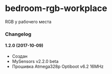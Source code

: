 # bedroom-rgb-workplace
RGB у рабочего места

### Changelog
#### 1.2.0 (2017-10-09)
* Создан
* MySensors v2.2.0 beta
* Прошивка Atmega328p Optiboot v6.2 16MHz
